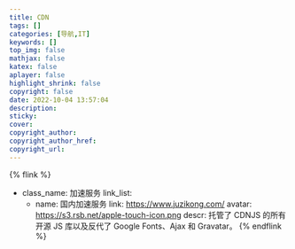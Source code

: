 ```yaml
---
title: CDN
tags: []
categories: [导航,IT]
keywords: []
top_img: false
mathjax: false
katex: false
aplayer: false
highlight_shrink: false
copyright: false
date: 2022-10-04 13:57:04
description: 
sticky:
cover:
copyright_author:
copyright_author_href:
copyright_url:
---
```


{% flink %}
- class_name: 加速服务
  link_list:
    - name: 国内加速服务
      link: https://www.juzikong.com/
      avatar: https://s3.rsb.net/apple-touch-icon.png
      descr: 托管了 CDNJS 的所有开源 JS 库以及反代了 Google Fonts、Ajax 和 Gravatar。
{% endflink %}